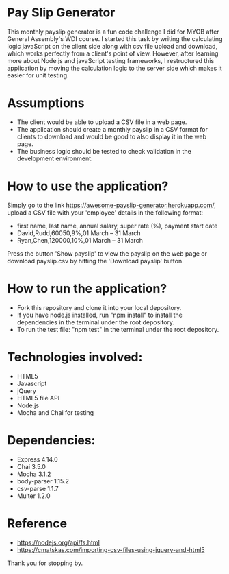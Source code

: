 # Pay Slip Generator

This monthly payslip generator is a fun code challenge I did for MYOB after General Assembly's WDI course. I started this task by writing the calculating logic javaScript on the client side along with csv file upload and download, which works perfectly from a client's point of view. However, after learning more about Node.js and javaScript testing frameworks, I restructured this application by moving the calculation logic to the server side which makes it easier for unit testing.

# Assumptions
- The client would be able to upload a CSV file in a web page.
- The application should create a monthly payslip in a CSV format for clients to download and would be good to also display it in the web page.
- The business logic should be tested to check validation in the development environment.

# How to use the application?

Simply go to the link https://awesome-payslip-generator.herokuapp.com/, upload a CSV file with your 'employee' details in the following format:

- first name, last name, annual salary, super rate (%), payment start date
- David,Rudd,60050,9%,01 March – 31 March
- Ryan,Chen,120000,10%,01 March – 31 March

Press the button 'Show payslip' to view the payslip on the web page or download payslip.csv by hitting the 'Download payslip' button.

# How to run the application?
- Fork this repository and clone it into your local depository.
- If you have node.js installed, run "npm install" to install the dependencies in the terminal under the root depository.
- To run the test file: "npm test" in the terminal under the root depository.

# Technologies involved:
- HTML5
- Javascript
- jQuery
- HTML5 file API
- Node.js
- Mocha and Chai for testing

# Dependencies:
- Express 4.14.0
- Chai 3.5.0
- Mocha 3.1.2
- body-parser 1.15.2
- csv-parse 1.1.7
- Multer 1.2.0

# Reference
- https://nodejs.org/api/fs.html
- https://cmatskas.com/importing-csv-files-using-jquery-and-html5

Thank you for stopping by.
